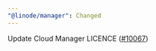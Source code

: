 ```yaml
---
"@linode/manager": Changed
---
```


Update Cloud Manager LICENCE ([#10067](https://github.com/linode/manager/pull/10067))

